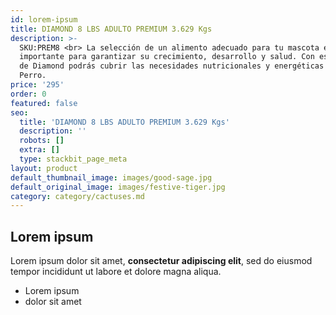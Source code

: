 ```yaml
---
id: lorem-ipsum
title: DIAMOND 8 LBS ADULTO PREMIUM 3.629 Kgs
description: >-
  SKU:PREM8 <br> La selección de un alimento adecuado para tu mascota es muy
  importante para garantizar su crecimiento, desarrollo y salud. Con esta opción
  de Diamond podrás cubrir las necesidades nutricionales y energéticas de tu
  Perro.
price: '295'
order: 0
featured: false
seo:
  title: 'DIAMOND 8 LBS ADULTO PREMIUM 3.629 Kgs'
  description: ''
  robots: []
  extra: []
  type: stackbit_page_meta
layout: product
default_thumbnail_image: images/good-sage.jpg
default_original_image: images/festive-tiger.jpg
category: category/cactuses.md
---
```

## Lorem ipsum

Lorem ipsum dolor sit amet, **consectetur adipiscing elit**, sed do eiusmod tempor incididunt ut labore et dolore magna aliqua.

- Lorem ipsum
- dolor sit amet